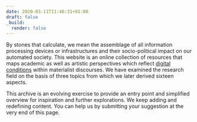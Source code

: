 ```yaml
---
date: 2020-03-11T11:46:31+01:00
draft: false
_build:
  render: false
---
```


By stones that calculate, we mean the assemblage of all information processing devices or infrastructures and their socio-political impact on our automated society. This website is an online collection of resources that maps academic as well as artistic perspectives which reflect <a href="http://www.parrhesiajournal.org/parrhesia22/parrhesia22_horl.pdf">digital conditions</a> within materialist discourses. We have examined the research field on the basis of three topics from which we later derived sixteen aspects.

This archive is an evolving exercise to provide an entry point and simplified overview for inspiration and further explorations. We keep adding and redefining content. You can help us by submitting your suggestion at the very end of this page.

